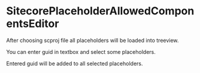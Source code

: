 # SitecorePlaceholderAllowedComponentsEditor
After choosing scproj file all placeholders will be loaded into treeview.

You can enter guid in textbox and select some placeholders.

Entered guid will be added to all selected placeholders.
